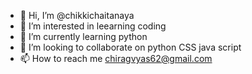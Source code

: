- 👋 Hi, I’m @chikkichaitanaya
- 👀 I’m interested in leearning coding
- 🌱 I’m currently learning python
- 💞️ I’m looking to collaborate on python CSS java script
- 📫 How to reach me chiragvyas62@gmail.com

<!---
chikkichaitanaya/chikkichaitanaya is a ✨ special ✨ repository because its `README.md` (this file) appears on your GitHub profile.
You can click the Preview link to take a look at your changes.
--->
